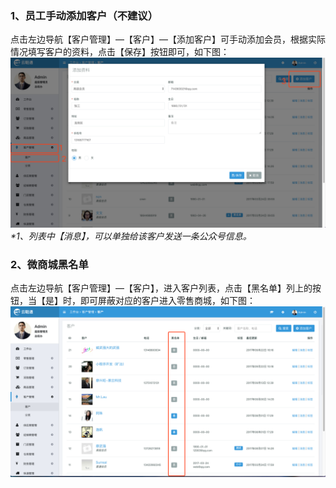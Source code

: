 ### 1、员工手动添加客户（不建议）

点击左边导航【客户管理】—【客户】—【添加客户】可手动添加会员，根据实际情况填写客户的资料，点击【保存】按钮即可，如下图：![](/assets/khgl-kh.png)_\*1、列表中【消息】，可以单独给该客户发送一条公众号信息。_

### 2、微商城黑名单

点击左边导航【客户管理】—【客户】，进入客户列表，点击【黑名单】列上的按钮，当【是】时，即可屏蔽对应的客户进入零售商城，如下图：![](/assets/khgl-kh01.png)

